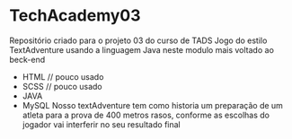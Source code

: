 # TechAcademy03
Repositório criado para o projeto 03 do curso de TADS 
Jogo do estilo TextAdventure usando a linguagem Java neste modulo mais voltado ao beck-end
- HTML // pouco usado
- SCSS // pouco usado
- JAVA
- MySQL
Nosso textAdventure tem como historia um preparação de um atleta para a prova de 400 metros rasos, conforme as escolhas do jogador vai interferir no seu resultado final

  
